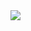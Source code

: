 <img align="right" src="https://visitor-badge.laobi.icu/badge?page_id=realshubhamraut.realshubhamraut" />
